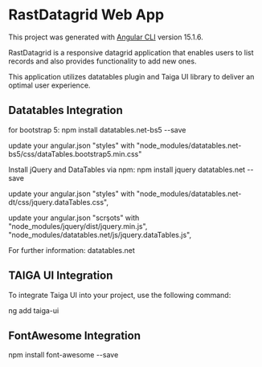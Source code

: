 # RastDatagrid Web App

This project was generated with [Angular CLI](https://github.com/angular/angular-cli) version 15.1.6.

RastDatagrid is a responsive datagrid application that enables users to list records and also provides functionality to add new ones.

This application utilizes datatables plugin and Taiga UI library to deliver an optimal user experience.

## Datatables Integration

for bootstrap 5: 
npm install datatables.net-bs5 --save 

update your angular.json "styles" with
   "node_modules/datatables.net-bs5/css/dataTables.bootstrap5.min.css"

Install jQuery and DataTables via npm:
npm install jquery datatables.net --save

update your angular.json "styles" with
   "node_modules/datatables.net-dt/css/jquery.dataTables.css",
   
update your angular.json "scrşots" with
   "node_modules/jquery/dist/jquery.min.js",
   "node_modules/datatables.net/js/jquery.dataTables.js",

For further information: datatables.net


## TAIGA UI Integration

To integrate Taiga UI into your project, use the following command:

ng add taiga-ui

## FontAwesome Integration

npm install font-awesome --save
